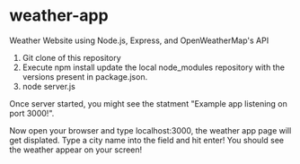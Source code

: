 # weather-app
Weather Website using Node.js, Express, and OpenWeatherMap's API
1) Git clone of this repository
2) Execute npm install update the local node_modules repository with the versions present in package.json.
3) node server.js

Once server started, you might see the statment "Example app listening on port 3000!". 

Now open your browser and type localhost:3000, the weather app page will get displated. Type a city name into the field and hit enter! 
You should see the weather appear on your screen!